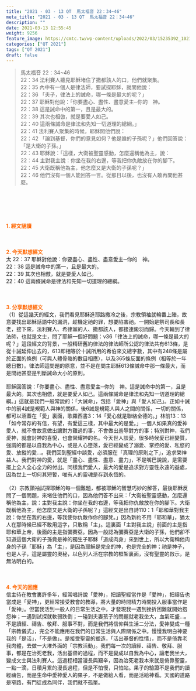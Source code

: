 ```yaml
---
title: "2021 - 03 - 13 QT  馬太福音 22：34~46"
meta_title: "2021 - 03 - 13 QT  馬太福音 22：34~46"
description: ""
date: 2021-03-13 12:55:45
weight: 9256
feature_image: https://cmtc.tw/wp-content/uploads/2022/03/15235392_10211799862337740_180693556567566654_o-1.webp
categories: ["QT 2021"]
tags: ["QT 2021"]
draft: false
---
```


<blockquote>馬太福音 22：34~46<br />
22：34 法利賽人聽見耶穌堵住了撒都該人的口，他們就聚集。<br />
22：35 內中有一個人是律法師，要試探耶穌，就問他說：<br />
22：36 「夫子，律法上的誡命，哪一條是最大的呢？」<br />
22：37 耶穌對他說：「你要盡心、盡性、盡意愛主─你的　神。<br />
22：38 這是誡命中的第一，且是最大的。<br />
22：39 其次也相倣，就是要愛人如己。<br />
22：40 這兩條誡命是律法和先知一切道理的總綱。」<br />
22：41 法利賽人聚集的時候，耶穌問他們說：<br />
22：42 「論到基督，你們的意見如何？他是誰的子孫呢？」他們回答說：「是大衛的子孫。」<br />
22：43 耶穌說：「這樣，大衛被聖靈感動，怎麼還稱他為主，說：<br />
22：44 主對我主說：你坐在我的右邊，等我把你仇敵放在你的腳下。<br />
22：45 大衛既稱他為主，他怎麼又是大衛的子孫呢？」<br />
22：46 他們沒有一個人能回答一言。從那日以後，也沒有人敢再問他甚麼。</blockquote><br />
&nbsp;<br />
<br />
&nbsp;<br />
<br />
<span style="color: #ff6600;"><strong>1. </strong><strong>經文誦讀</strong></span><br />
<br />
<span style="color: #ff6600;"><strong> </strong></span><br />
<br />
<span style="color: #ff6600;"><strong>2. 今天默想</strong><strong>經文<br />
</strong></span>太 22：37 耶穌對他說：你要盡心、盡性、盡意愛主─你的　神。<br />
22：38 這是誡命中的第一，且是最大的。<br />
22：39 其次也相倣，就是要愛人如己。<br />
22：40 這兩條誡命是律法和先知一切道理的總綱。<br />
<br />
&nbsp;<br />
<br />
<span style="color: #ff6600;"><strong>3. 分享默想經文<br />
</strong></span>（1）從這幾天的經文，我們看見耶穌進耶路撒冷之後，宗教領袖就輪番上陣，故意要找出耶穌話語中的漏洞，趁機定祂的罪，想要陷害祂。一開始是祭司長和長老，接下來，法利賽人、希律黨的人、撒都該人，都接連鎩羽而歸。今天輪到了律法師，也就是文士，問了耶穌一個好問題：v36「律法上的誡命，哪一條是最大的呢？」這段經文的背景，一般精研舊約律法的律法師所公認的律法共有613條，是從十誡延伸出去的，613即相等於十誡所用的希伯來文總字數，其中有248條是屬於正面的條例（可與人體骨骼的數目相應），以及365條反面的條例（相等於一年總日數）。律法師這問題的原意，並不是在問主耶穌613條誡命中那一條最大，而是問祂甚麼是判斷誡命大小的原則。<br />
<br />
耶穌回答說：「你要盡心、盡性、盡意愛主─你的　神。這是誡命中的第一，且是最大的。其次也相倣，就是要愛人如己。這兩條誡命是律法和先知一切道理的總綱。」這就是我們一般常說的：「大誡命」，包括「愛神」與「愛人如己」。正如十誡中的前4誡是規範人與神的關係，後6誡是規範人與人之間的關係，一切的關係，都可以涵蓋在「愛」裏面，歌羅西書3：14「愛心就是聯絡全德的。」林前13：13「如今常存的有信，有望，有愛這三樣，其中最大的是愛。」一個人如果真的愛神愛人，就不會故意做出讓對方難過的事，不會做出羞辱對方的事；特別對神，我們愛神，就會討神的喜悅，也會榮耀神的名。今天世人談愛，很多時候愛已經變質，強調的都是以自我為中心，或是人心墮落，愛已經變成了溺愛、掌控的愛、私慾的愛、放縱的愛…。我們回到聖經中談愛，必須服在「真理的原則之下」，追求榮神益人。我們對神的愛，就是「盡心、盡性、盡意、盡力」，不是嘴巴說說，是需要擺上全人全心全力的付出。同樣我們愛人，最大的愛是追求對方靈性永遠的益處，因為世上一切何其短暫，唯有人的靈魂是存到永恆的。<br />
<br />
（2）宗教領袖試探耶穌的每一個難題，都被耶穌的智慧巧妙的解答，最後耶穌反問了一個問題，來堵住他們的口，因為他們答不出來：「大衛被聖靈感動，怎麼還稱他為主，說：主對我主說：你坐在我的右邊，等我把你仇敵放在你的腳下。大衛既稱他為主，他怎麼又是大衛的子孫呢？」這經文是出自詩110：1「耶和華對我主說：你坐在我的右邊，等我使你仇敵作你的腳凳。」因為新約不用「耶和華」，猶太人在那時候已經不敢用這字，只敢稱「主」。這裏面「主對我主說」前面的主是指耶和華上帝，後面的主是指彌賽亞。因為一般認為彌賽亞是大衛的子孫，他們卻不知道這個大衛的子孫竟是神的獨生子耶穌「道成肉身」來到世上，所以大衛稱他肉身的子孫「耶穌」為「主」，是因為耶穌是完全的神，也是完全的神；祂是神子，也是人子，這是屬靈的奧秘，以色列人活在宗教的框架裏面，沒有聖靈的啟示，是無法明白的。<br />
<br />
&nbsp;<br />
<br />
<span style="color: #ff6600;"><strong>4. 今天的回應<br />
</strong></span>信主待在教會裏許多年，經常唱詩說「愛神」，把讀聖經當作是「愛神」，把禱告也當成是「愛神」，更經常接受教會的教導，將大量的時間精力時間投入服事當作是「愛神」。但當我活到一般人的日常生活之中，才發現我一遇到挫折困難就開始抱怨神；一遇到試探就軟弱跌倒；一碰到夫妻孩子的問題就老我坐大，血氣旺盛…。不是讀經、禱告、敬拜、服事不對，而是我們將信仰與生活二分法，愛神變成一種「宗教儀式」，完全不能應用在我們的日常生活與人際關係之中。慢慢我明白神要我的「是活」，「不是做」。是接受聖靈的塑造，「活出基督的性情」，而不是倚靠老我肉體，去做一大堆外面的「宗教活動」。我們每一次的讀經、禱告、敬拜、服事，都是在治死老我，活出基督的過程，而不是變成以自我為中心，讓老我坐大，變成文士與法利賽人。這過程相當漫長與艱辛，因為治死老我本來就是倚靠聖靈，一點一滴，日積月累的漫長過程，但是不怕慢，只怕站。果子的驗證不是我們的讀經禱告，而是生命中愛神愛人的果子，不是做給人看，而是活給神看。天國的道路是窄路，有門徒成為同伴，我們就不孤單。<br />
<br />
<span style="color: #ff6600;"><strong> </strong></span>
        